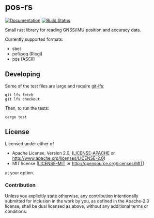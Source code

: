 # pos-rs

[![Documentation](https://docs.rs/pos/badge.svg)](https://docs.rs/pos)
[![Build Status](https://travis-ci.org/gadomski/pos-rs.svg?branch=master)](https://travis-ci.org/gadomski/pos-rs)

Small rust library for reading GNSS/IMU position and accuracy data.

Currently supported formats:

- sbet
- pof/poq (Riegl)
- pos (ASCII)

## Developing

Some of the test files are large and require [git-lfs](https://git-lfs.com/):

```shell
git lfs fetch
git lfs checkout
```

Then, to run the tests:

```shell
cargo test
```

## License

Licensed under either of

 * Apache License, Version 2.0, ([LICENSE-APACHE](LICENSE-APACHE) or http://www.apache.org/licenses/LICENSE-2.0)
 * MIT license ([LICENSE-MIT](LICENSE-MIT) or http://opensource.org/licenses/MIT)

at your option.

### Contribution

Unless you explicitly state otherwise, any contribution intentionally
submitted for inclusion in the work by you, as defined in the Apache-2.0
license, shall be dual licensed as above, without any additional terms or
conditions.
